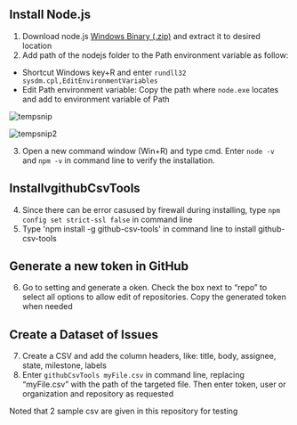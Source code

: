 ## Install Node.js

1. Download node.js [Windows Binary (.zip)](https://nodejs.org/en/download/) and extract it to desired location
2. Add path of the nodejs folder to the Path environment variable as follow:
  - Shortcut Windows key+R and enter `rundll32 sysdm.cpl,EditEnvironmentVariables`
  - Edit Path environment variable: Copy the path where `node.exe` locates and add to environment variable of Path
 
![tempsnip](https://user-images.githubusercontent.com/74153282/150343343-2e7e830a-ebea-4f78-9275-cfc743fc2da7.png)
 
![tempsnip2](https://user-images.githubusercontent.com/74153282/150344410-b7f051fe-d423-489e-a61d-1e0ca9f3e87b.png)

3. Open a new command window (Win+R) and type cmd. Enter `node -v` and `npm -v` in command line to verify the installation. 

## InstallvgithubCsvTools

4. Since there can be error casused by firewall during installing, type `npm config set strict-ssl false` in command line
5. Type 'npm install -g github-csv-tools' in command line to install github-csv-tools

## Generate a new token in GitHub

6. Go to setting and generate a oken. Check the box next to “repo” to select all options to allow edit of repositories. Copy the generated token when needed

## Create a Dataset of Issues

7. Create a CSV and add the column headers, like: title, body, assignee, state, milestone, labels 
8. Enter `githubCsvTools myFile.csv` in command line, replacing “myFile.csv” with the path of the targeted file. Then enter token, user or organization and repository as requested

Noted that 2 sample csv are given in this repository for testing
